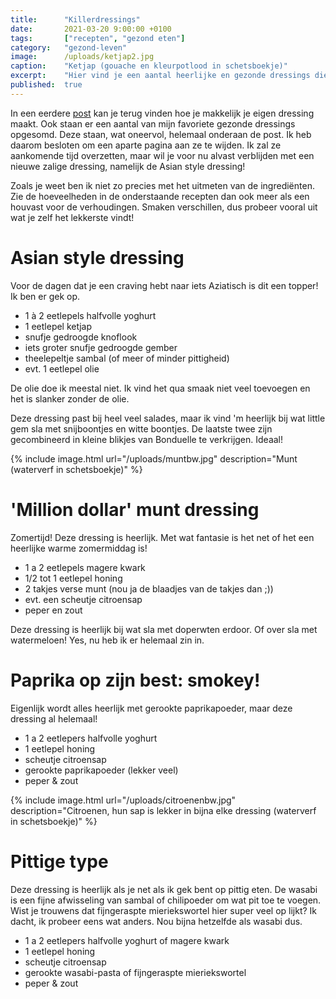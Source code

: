 ```yaml
---
title:      "Killerdressings"
date:       2021-03-20 9:00:00 +0100
tags:       ["recepten", "gezond eten"]
category:   "gezond-leven"
image:      /uploads/ketjap2.jpg
caption:    "Ketjap (gouache en kleurpotlood in schetsboekje)"
excerpt:    "Hier vind je een aantal heerlijke en gezonde dressings die het verdienen om in het zonnetje gezet te worden!"
published:  true
---
```


In een eerdere [post](/gezond-leven/2021/02/10/dressings.html) kan je terug vinden hoe je makkelijk je eigen dressing maakt. Ook staan er een aantal van mijn favoriete gezonde dressings opgesomd. Deze staan, wat oneervol, helemaal onderaan de post. Ik heb daarom besloten om een aparte pagina aan ze te wijden. Ik zal ze aankomende tijd overzetten, maar wil je voor nu alvast verblijden met een nieuwe zalige dressing, namelijk de Asian style dressing!

Zoals je weet ben ik niet zo precies met het uitmeten van de ingrediënten. Zie de hoeveelheden in de onderstaande recepten dan ook meer als een houvast voor de verhoudingen. Smaken verschillen, dus probeer vooral uit wat je zelf het lekkerste vindt!

# Asian style dressing

Voor de dagen dat je een craving hebt naar iets Aziatisch is dit een topper! Ik ben er gek op.

- 1 à 2 eetlepels halfvolle yoghurt
- 1 eetlepel ketjap
- snufje gedroogde knoflook
- iets groter snufje gedroogde gember
- theelepeltje sambal (of meer of minder pittigheid)
- evt. 1 eetlepel olie

De olie doe ik meestal niet. Ik vind het qua smaak niet veel toevoegen en het is slanker zonder de olie.

Deze dressing past bij heel veel salades, maar ik vind 'm heerlijk bij wat little gem sla met snijboontjes en witte boontjes. De laatste twee zijn gecombineerd in kleine blikjes van Bonduelle te verkrijgen. Ideaal!

{% include image.html url="/uploads/muntbw.jpg" description="Munt (waterverf in schetsboekje)" %}

# 'Million dollar' munt dressing

Zomertijd! Deze dressing is heerlijk. Met wat fantasie is het net of het een heerlijke warme zomermiddag is!

- 1 a 2 eetlepels magere kwark
- 1/2 tot 1 eetlepel honing
- 2 takjes verse munt (nou ja de blaadjes van de takjes dan ;))
- evt. een scheutje citroensap
- peper en zout

Deze dressing is heerlijk bij wat sla met doperwten erdoor. Of over sla met watermeloen! Yes, nu heb ik er helemaal zin in.

# Paprika op zijn best: smokey!

Eigenlijk wordt alles heerlijk met gerookte paprikapoeder, maar deze dressing al helemaal!

- 1 a 2 eetlepers halfvolle yoghurt
- 1 eetlepel honing
- scheutje citroensap
- gerookte paprikapoeder (lekker veel)
- peper & zout

{% include image.html url="/uploads/citroenenbw.jpg" description="Citroenen, hun sap is lekker in bijna elke dressing (waterverf in schetsboekje)" %}

# Pittige type

Deze dressing is heerlijk als je net als ik gek bent op pittig eten. De wasabi is een fijne afwisseling van sambal of chilipoeder om wat pit toe te voegen. Wist je trouwens dat fijngeraspte mieriekswortel hier super veel op lijkt? Ik dacht, ik probeer eens wat anders. Nou bijna hetzelfde als wasabi dus.  

- 1 a 2 eetlepers halfvolle yoghurt of magere kwark
- 1 eetlepel honing
- scheutje citroensap
- gerookte wasabi-pasta of fijngeraspte mieriekswortel
- peper & zout
